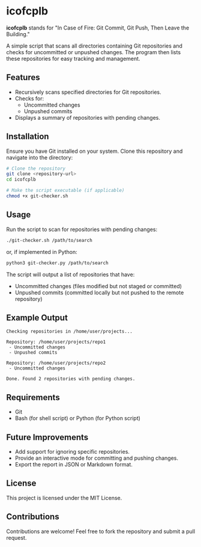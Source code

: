 # icofcplb

**icofcplb** stands for "In Case of Fire: Git Commit, Git Push, Then Leave the Building."

A simple script that scans all directories containing Git repositories and checks for uncommitted or unpushed changes. The program then lists these repositories for easy tracking and management.

## Features
- Recursively scans specified directories for Git repositories.
- Checks for:
  - Uncommitted changes
  - Unpushed commits
- Displays a summary of repositories with pending changes.

## Installation
Ensure you have Git installed on your system. Clone this repository and navigate into the directory:

```sh
# Clone the repository
git clone <repository-url>
cd icofcplb

# Make the script executable (if applicable)
chmod +x git-checker.sh
```

## Usage
Run the script to scan for repositories with pending changes:

```sh
./git-checker.sh /path/to/search
```

or, if implemented in Python:

```sh
python3 git-checker.py /path/to/search
```

The script will output a list of repositories that have:
- Uncommitted changes (files modified but not staged or committed)
- Unpushed commits (committed locally but not pushed to the remote repository)

## Example Output
```
Checking repositories in /home/user/projects...

Repository: /home/user/projects/repo1
 - Uncommitted changes
 - Unpushed commits

Repository: /home/user/projects/repo2
 - Uncommitted changes

Done. Found 2 repositories with pending changes.
```

## Requirements
- Git
- Bash (for shell script) or Python (for Python script)

## Future Improvements
- Add support for ignoring specific repositories.
- Provide an interactive mode for committing and pushing changes.
- Export the report in JSON or Markdown format.

## License
This project is licensed under the MIT License.

## Contributions
Contributions are welcome! Feel free to fork the repository and submit a pull request.

